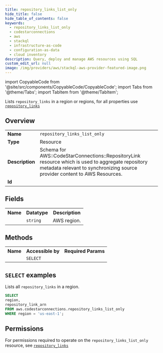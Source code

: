 ```yaml
---
title: repository_links_list_only
hide_title: false
hide_table_of_contents: false
keywords:
  - repository_links_list_only
  - codestarconnections
  - aws
  - stackql
  - infrastructure-as-code
  - configuration-as-data
  - cloud inventory
description: Query, deploy and manage AWS resources using SQL
custom_edit_url: null
image: /img/providers/aws/stackql-aws-provider-featured-image.png
---
```


import CopyableCode from '@site/src/components/CopyableCode/CopyableCode';
import Tabs from '@theme/Tabs';
import TabItem from '@theme/TabItem';

Lists <code>repository_links</code> in a region or regions, for all properties use <a href="/providers/aws/serviceName/repository_links/"><code>repository_links</code></a>

## Overview
<table><tbody>
<tr><td><b>Name</b></td><td><code>repository_links_list_only</code></td></tr>
<tr><td><b>Type</b></td><td>Resource</td></tr>
<tr><td><b>Description</b></td><td>Schema for AWS::CodeStarConnections::RepositoryLink resource which is used to aggregate repository metadata relevant to synchronizing source provider content to AWS Resources.</td></tr>
<tr><td><b>Id</b></td><td><CopyableCode code="aws.codestarconnections.repository_links_list_only" /></td></tr>
</tbody></table>

## Fields
<table><tbody><tr><th>Name</th><th>Datatype</th><th>Description</th></tr><tr><td><CopyableCode code="region" /></td><td><code>string</code></td><td>AWS region.</td></tr>
</tbody></table>

## Methods

<table><tbody>
  <tr>
    <th>Name</th>
    <th>Accessible by</th>
    <th>Required Params</th>
  </tr>
  <tr>
    <td><CopyableCode code="list_resources" /></td>
    <td><code>SELECT</code></td>
    <td><CopyableCode code="region" /></td>
  </tr>
</tbody></table>

## `SELECT` examples
Lists all <code>repository_links</code> in a region.
```sql
SELECT
region,
repository_link_arn
FROM aws.codestarconnections.repository_links_list_only
WHERE region = 'us-east-1';
```


## Permissions

For permissions required to operate on the <code>repository_links_list_only</code> resource, see <a href="/providers/aws/codestarconnections/repository_links/#permissions"><code>repository_links</code></a>

